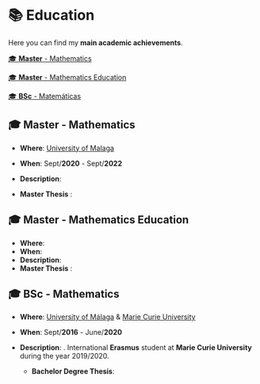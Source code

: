 # 📚 Education

Here you can find my **main academic achievements**. 

<!-- no toc -->
[🎓 **Master** - Mathematics](#master-mathematics)
<!-- no toc -->
[🎓 **Master** - Mathematics Education](#master-mathematics-education)
<!-- no toc -->
[🎓 **BSc** - Matemáticas](#bsc-Mathematics)

## 🎓 **Master** - Mathematics
<!-- ![UMA](https://upload.wikimedia.org/wikipedia/en/1/1b/Seal_University_of_M%C3%A1laga.png) -->

- **Where**: [University of Malaga](https://www.uma.es/)
- **When**: Sept/**2020** - Sept/**2022**
- **Description**: 
  
- **Master Thesis** :
## 🎓 **Master** -  Mathematics Education


- **Where**: 
- **When**: 
- **Description**: 
- **Master Thesis** :

 
## 🎓 **BSc** - Mathematics

<!-- ![UVA](http://www5.uva.es/getef/img/UVa_cuatricomia_fondo.blanco.jpg)  -->

- **Where**: [University of Málaga](https://www.uma.es) & [Marie Curie University](https://www.umcs.pl/en/)
- **When**: Sept/**2016** - June/**2020**
- **Description**: . International **Erasmus** student at **Marie Curie University** during the year 2019/2020.

  - **Bachelor Degree Thesis**: 

